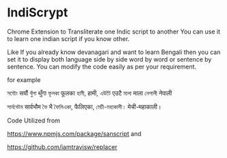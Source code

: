 # IndiScrypt
Chrome Extension to Transliterate one Indic script to another
You can use it to learn one indian script if you know other.

Like If you already know devanagari and want to learn Bengali then you can set it to display both language side by side word by word or sentence by sentence.
You can modify the code easily as per your requirement.

for example

সযৌং सयौं থুঁগা थुँगा ফূলকা फूलका হামী, हामी, এউটৈ एउटै মালা माला নেপালী नेपाली

সার্বভৌম सार्वभौम ভৈ भै ফৈলিএকা, फैलिएका, মেচী-মহাকালী। मेची-महाकाली।

Code Utilized from

https://www.npmjs.com/package/sanscript and

https://github.com/iamtravisw/replacer
